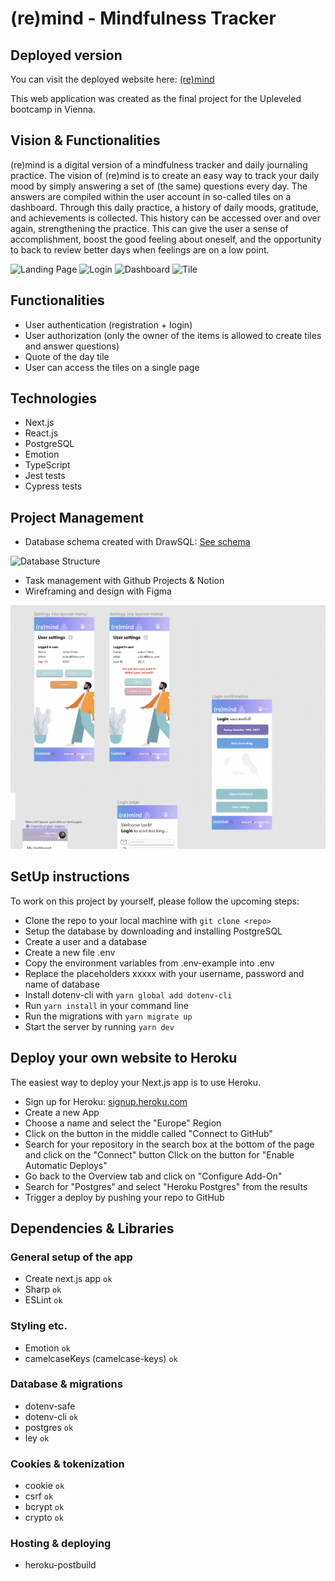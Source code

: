 # (re)mind - Mindfulness Tracker

## Deployed version

You can visit the deployed website here: [(re)mind](https://remind-tracker.herokuapp.com/)

This web application was created as the final project for the Upleveled bootcamp in Vienna.

## Vision & Functionalities

(re)mind is a digital version of a mindfulness tracker and daily journaling practice. The vision of (re)mind is to create an easy way to track your daily mood by simply answering a set of (the same) questions every day. The answers are compiled within the user account in so-called tiles on a dashboard. Through this daily practice, a history of daily moods, gratitude, and achievements is collected. This history can be accessed over and over again, strengthening the practice. This can give the user a sense of accomplishment, boost the good feeling about oneself, and the opportunity to back to review better days when feelings are on a low point.

![Landing Page](./public/)
![Login](./public/)
![Dashboard](./public/)
![Tile](./public/)

## Functionalities

- User authentication (registration + login)
- User authorization (only the owner of the items is allowed to create tiles and answer questions)
- Quote of the day tile
- User can access the tiles on a single page

## Technologies

- Next.js
- React.js
- PostgreSQL
- Emotion
- TypeScript
- Jest tests
- Cypress tests

## Project Management

- Database schema created with DrawSQL: [See schema](https://drawsql.app/final-project/diagrams/final-project#)

![Database Structure](./public/screenshot_database.png)

- Task management with Github Projects & Notion
- Wireframing and design with Figma

![Design with Figma](./public/screenshots/figma_wireframing.png)

## SetUp instructions

To work on this project by yourself, please follow the upcoming steps:

- Clone the repo to your local machine with `git clone <repo>`
- Setup the database by downloading and installing PostgreSQL
- Create a user and a database
- Create a new file .env
- Copy the environment variables from .env-example into .env
- Replace the placeholders xxxxx with your username, password and name of database
- Install dotenv-cli with `yarn global add dotenv-cli`
- Run `yarn install` in your command line
- Run the migrations with `yarn migrate up`
- Start the server by running `yarn dev`

## Deploy your own website to Heroku

The easiest way to deploy your Next.js app is to use Heroku.

- Sign up for Heroku: [signup.heroku.com](signup.heroku.com)
- Create a new App
- Choose a name and select the "Europe" Region
- Click on the button in the middle called "Connect to GitHub"
- Search for your repository in the search box at the bottom of the page and click on the "Connect" button Click on the button for "Enable Automatic Deploys"
- Go back to the Overview tab and click on "Configure Add-On"
- Search for "Postgres" and select "Heroku Postgres" from the results
- Trigger a deploy by pushing your repo to GitHub

## Dependencies & Libraries

### General setup of the app

- Create next.js app `ok`
- Sharp `ok`
- ESLint `ok`

### Styling etc.

- Emotion `ok`
- camelcaseKeys (camelcase-keys) `ok`

### Database & migrations

- dotenv-safe
- dotenv-cli `ok`
- postgres `ok`
- ley `ok`

### Cookies & tokenization

- cookie `ok`
- csrf `ok`
- bcrypt `ok`
- crypto `ok`

### Hosting & deploying

- heroku-postbuild

